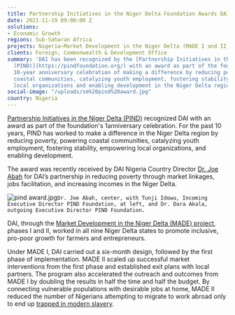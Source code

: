 ```yaml
---
title: Partnership Initiatives in the Niger Delta Foundation Awards DAI
date: 2021-11-19 09:08:00 Z
solutions:
- Economic Growth
regions: Sub-Saharan Africa
projects: Nigeria—Market Development in the Niger Delta (MADE I and II)
clients: Foreign, Commonwealth & Development Office
summary: 'DAI has been recognized by the [Partnership Initiatives in the Niger Delta
  (PIND)](https://pindfoundation.org/) with an award as part of the foundation''s
  10-year anniversary celebration of making a difference by reducing poverty, powering
  coastal communities, catalyzing youth employment, fostering stability, empowering
  local organizations and enabling development in the Niger Delta region. '
social-image: "/uploads/sm%20pind%20award.jpg"
country: Nigeria
---
```


[Partnership Initiatives in the Niger Delta (PIND)](https://pindfoundation.org/) recognized DAI with an award as part of the foundation's 1anniversary celebration. For the past 10 years, PIND has worked to make a difference in the Niger Delta region by reducing poverty, powering coastal communities, catalyzing youth employment, fostering stability, empowering local organizations, and enabling development.

The award was recently received by DAI Nigeria Country Director [Dr. Joe Abah](https://www.dai.com/who-we-are/our-team/joe-abah) for DAI’s partnership in reducing poverty through market linkages, jobs facilitation, and increasing incomes in the Niger Delta.

![pind award.jpg](/uploads/pind%20award.jpg)`Dr. Joe Abah, center, with Tunji Idowu, Incoming Executive Director PIND Foundation, at left, and Dr. Dara Akala, outgoing Executive Director PIND Foundation.`

DAI, through the [Market Development in the Niger Delta (MADE) project](https://www.dai.com/our-work/projects/nigeria-market-development-programme-made), phases I and II, worked in all nine Niger Delta states to promote inclusive, pro-poor growth for farmers and entrepreneurs. 

Under MADE I, DAI carried out a six-month design, followed by the first phase of implementation. MADE II scaled up successful market interventions from the first phase and established exit plans with local partners. The program also accelerated the outreach and outcomes from MADE I by doubling the results in half the time and half the budget. By connecting vulnerable populations with desirable jobs at home, MADE II reduced the number of Nigerians attempting to migrate to work abroad only to end up [trapped in modern slavery](https://dai-global-developments.com/articles/using-market-driven-strategies-to-reduce-poverty-and-human-trafficking-in-nigeria).